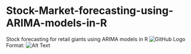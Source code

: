 # Stock-Market-forecasting-using-ARIMA-models-in-R
Stock forecasting for retail giants using ARIMA models in R
![GitHub Logo](/images/logo.png)
Format: ![Alt Text](url)

